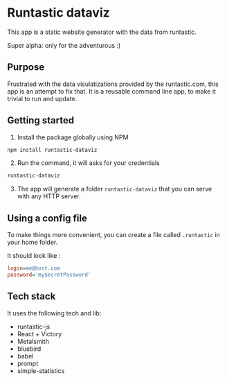 # Runtastic dataviz

This app is a static website generator with the data from runtastic.

Super alpha: only for the adventurous :)

## Purpose

Frustrated with the data visulatizations provided by the runtastic.com, this
app is an attempt to fix that. It is a reusable command line app, to make it
trivial to run and update.

## Getting started

1. Install the package globally using NPM

```sh
npm install runtastic-dataviz
```

2. Run the command, it will asks for your credentials

```sh
runtastic-dataviz
```

3. The app will generate a folder `runtastic-dataviz` that you can serve with any HTTP server.

## Using a config file

To make things more convenient, you can create a file called `.runtastic` in your home folder.

It should look like : 

```ini
login=me@host.com
password='my$ecretPassword'
```

## Tech stack

It uses the following tech and lib:

 - runtastic-js
 - React + Victory
 - Metalsmith
 - bluebird
 - babel
 - prompt
 - simple-statistics

